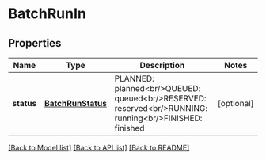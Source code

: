 # BatchRunIn


## Properties
Name | Type | Description | Notes
------------ | ------------- | ------------- | -------------
**status** | [**BatchRunStatus**](BatchRunStatus.md) | PLANNED: planned&lt;br/&gt;QUEUED: queued&lt;br/&gt;RESERVED: reserved&lt;br/&gt;RUNNING: running&lt;br/&gt;FINISHED: finished | [optional] 

[[Back to Model list]](../README.md#documentation-for-models) [[Back to API list]](../README.md#documentation-for-api-endpoints) [[Back to README]](../README.md)


